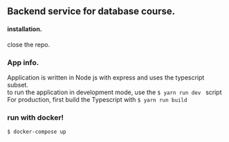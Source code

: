 ## Backend service for database course.  

#### installation.  
close the repo.  

### App info.
Application is written in Node js with express and uses the typescript subset.  
to run the application in development mode, use the ``$ yarn run dev `` script  
For production, first build the Typescript with ``$ yarn run build ``  

### run with docker!  
``$ docker-compose up``  
